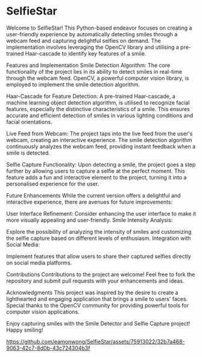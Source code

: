 # SelfieStar
Welcome to SelfieStar! This Python-based endeavor focuses on creating a user-friendly experience by automatically detecting smiles through a webcam feed and capturing delightful selfies on demand. The implementation involves leveraging the OpenCV library and utilising a pre-trained Haar-cascade to identify key features of a smile.

Features and Implementation
Smile Detection Algorithm:
The core functionality of the project lies in its ability to detect smiles in real-time through the webcam feed.
OpenCV, a powerful computer vision library, is employed to implement the smile detection algorithm.

Haar-Cascade for Feature Detection:
A pre-trained Haar-cascade, a machine learning object detection algorithm, is utilised to recognize facial features, especially the distinctive characteristics of a smile.
This ensures accurate and efficient detection of smiles in various lighting conditions and facial orientations.

Live Feed from Webcam:
The project taps into the live feed from the user's webcam, creating an interactive experience.
The smile detection algorithm continuously analyzes the webcam feed, providing instant feedback when a smile is detected.

Selfie Capture Functionality:
Upon detecting a smile, the project goes a step further by allowing users to capture a selfie at the perfect moment.
This feature adds a fun and interactive element to the project, turning it into a personalised experience for the user.

Future Enhancements
While the current version offers a delightful and interactive experience, there are avenues for future improvements:

User Interface Refinement:
Consider enhancing the user interface to make it more visually appealing and user-friendly.
Smile Intensity Analysis:


Explore the possibility of analyzing the intensity of smiles and customizing the selfie capture based on different levels of enthusiasm.
Integration with Social Media:


Implement features that allow users to share their captured selfies directly on social media platforms.

Contributions
Contributions to the project are welcome! Feel free to fork the repository and submit pull requests with your enhancements and ideas.

Acknowledgments
This project was inspired by the desire to create a lighthearted and engaging application that brings a smile to users' faces. Special thanks to the OpenCV community for providing powerful tools for computer vision applications.

Enjoy capturing smiles with the Smile Detector and Selfie Capture project! Happy smiling!


https://github.com/eamonwong/SelfieStar/assets/75913022/32b7a468-9063-42c7-8d0b-43c724304b3f

